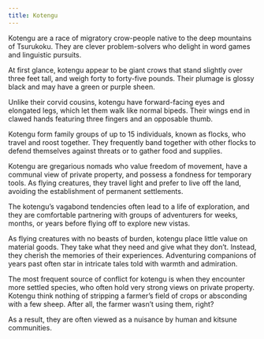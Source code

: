 ```yaml
---
title: Kotengu
---
```


Kotengu are a race of migratory crow-people native to the deep mountains of Tsurukoku. They are clever problem-solvers who delight in word games and linguistic pursuits.

At first glance, kotengu appear to be giant crows that stand slightly over three feet tall, and weigh forty to forty-five pounds. Their plumage is glossy black and may have a green or purple sheen.

Unlike their corvid cousins, kotengu have forward-facing eyes and elongated legs, which let them walk like normal bipeds. Their wings end in clawed hands featuring three fingers and an opposable thumb.

Kotengu form family groups of up to 15 individuals, known as flocks, who travel and roost together. They frequently band together with other flocks to defend themselves against threats or to gather food and supplies.

Kotengu are gregarious nomads who value freedom of movement, have a communal view of private property, and possess a fondness for temporary tools. As flying creatures, they travel light and prefer to live off the land, avoiding the establishment of permanent settlements.

The kotengu’s vagabond tendencies often lead to a life of exploration, and they are comfortable partnering with groups of adventurers for weeks, months, or years before flying off to explore new vistas.

As flying creatures with no beasts of burden, kotengu place little value on material goods. They take what they need and give what they don’t. Instead, they cherish the memories of their experiences. Adventuring companions of years past often star in intricate tales told with warmth and admiration.

The most frequent source of conflict for kotengu is when they encounter more settled species, who often hold very strong views on private property. Kotengu think nothing of stripping a farmer’s field of crops or absconding with a few sheep. After all, the farmer wasn’t using them, right?

As a result, they are often viewed as a nuisance by human and kitsune communities.